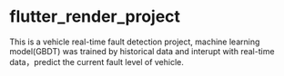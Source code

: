 # flutter_render_project
This is a vehicle real-time fault detection project, machine learning model(GBDT) was trained by historical data and interupt with real-time data，predict the current fault level of vehicle. 

